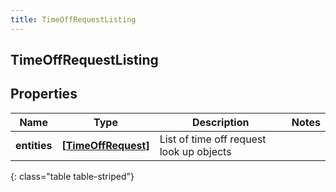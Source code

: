 ```yaml
---
title: TimeOffRequestListing
---
```

## TimeOffRequestListing

## Properties

|Name | Type | Description | Notes|
|------------ | ------------- | ------------- | -------------|
| **entities** | [**[TimeOffRequest]**](TimeOffRequest.html) | List of time off request look up objects | |
{: class="table table-striped"}


